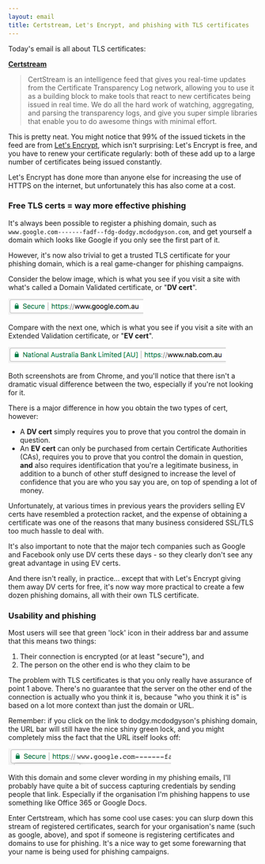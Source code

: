 ```yaml
---
layout: email
title: Certstream, Let's Encrypt, and phishing with TLS certificates
---
```


Today's email is all about TLS certificates: 

[**Certstream**](https://certstream.calidog.io/)

> CertStream is an intelligence feed that gives you real-time updates from the Certificate Transparency Log network, allowing you to use it as a building block to make tools that react to new certificates being issued in real time. We do all the hard work of watching, aggregating, and parsing the transparency logs, and give you super simple libraries that enable you to do awesome things with minimal effort. 

This is pretty neat. You might notice that 99% of the issued tickets in the feed are from [Let's Encrypt](https://letsencrypt.org/), which isn't surprising: Let's Encrypt is free, and you have to renew your certificate regularly: both of these add up to a large number of certificates being issued constantly.

Let's Encrypt has done more than anyone else for increasing the use of HTTPS on the internet, but unfortunately this has also come at a cost. 

### Free TLS certs = way more effective phishing

It's always been possible to register a phishing domain, such as `www.google.com-------fadf--fdg-dodgy.mcdodgyson.com`, and get yourself a domain which looks like Google if you only see the first part of it.

However, it's now also trivial to get a trusted TLS certificate for your phishing domain, which is a real game-changer for phishing campaigns. 

Consider the below image, which is what you see if you visit a site with what's called a Domain Validated certificate, or "**DV cert**". 

![HTTPS Domain Validated Certificates](../images/https-dv.png)

Compare with the next one, which is what you see if you visit a site with an Extended Validation certificate, or "**EV cert**". 

![HTTPS Extended Validation Certificates](../images/https-ev.png)

Both screenshots are from Chrome, and you'll notice that there isn't a dramatic visual difference between the two, especially if you're not looking for it.

There is a major difference in how you obtain the two types of cert, however:

* A **DV cert** simply requires you to prove that you control the domain in question.
* An **EV cert** can only be purchased from certain Certificate Authorities (CAs), requires you to prove that you control the domain in question, **and** also requires identification that you're a legitimate business, in addition to a bunch of other stuff designed to increase the level of confidence that you are who you say you are, on top of spending a lot of money.

Unfortunately, at various times in previous years the providers selling EV certs have resembled a protection racket, and the expense of obtaining a certificate was one of the reasons that many business considered SSL/TLS too much hassle to deal with. 

It's also important to note that the major tech companies such as Google and Facebook only use DV certs these days - so they clearly don't see any great advantage in using EV certs. 

And there isn't really, in practice... except that with Let's Encrypt giving them away DV certs for free, it's now way more practical to create a few dozen phishing domains, all with their own TLS certificate.

### Usability and phishing

Most users will see that green 'lock' icon in their address bar and assume that this means two things:
1. Their connection is encrypted (or at least "secure"), and
2. The person on the other end is who they claim to be

The problem with TLS certificates is that you only really have assurance of point 1 above. There's no guarantee that the server on the other end of the connection is actually who you think it is, because "who you think it is" is based on a lot more context than just the domain or URL.

Remember: if you click on the link to dodgy.mcdodgyson's phishing domain, the URL bar will still have the nice shiny green lock, and you might completely miss the fact that the URL itself looks off:

![HTTPS Extended Validation Certificates](../images/https-dv-phishing.png)

With this domain and some clever wording in my phishing emails, I'll probably have quite a bit of success capturing credentials by sending people that link. Especially if the organisation I'm phishing happens to use something like Office 365 or Google Docs.

Enter Certstream, which has some cool use cases: you can slurp down this stream of registered certificates, search for your organisation's name (such as google, above), and spot if someone is registering certificates and domains to use for phishing. It's a nice way to get some forewarning that your name is being used for phishing campaigns.